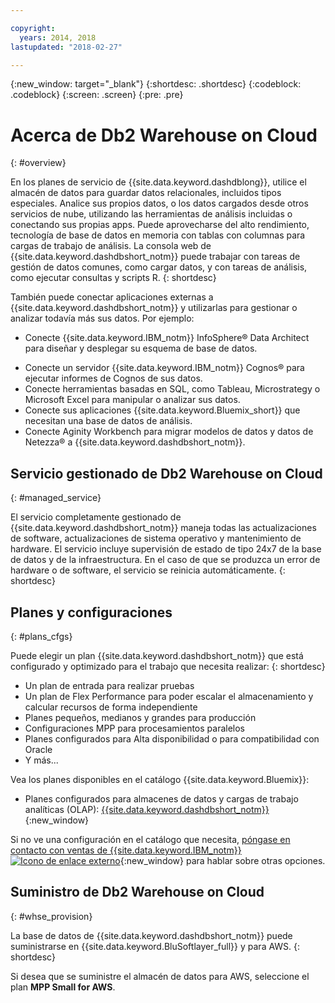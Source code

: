 ```yaml
---

copyright:
  years: 2014, 2018
lastupdated: "2018-02-27"

---
```


<!-- Attribute definitions --> 
{:new_window: target="_blank"}
{:shortdesc: .shortdesc}
{:codeblock: .codeblock}
{:screen: .screen}
{:pre: .pre}

# Acerca de Db2 Warehouse on Cloud
{: #overview}

En los planes de servicio de {{site.data.keyword.dashdblong}}, utilice el almacén de datos para guardar datos relacionales, incluidos tipos especiales. Analice sus propios datos, o los datos cargados desde otros servicios de nube, utilizando las herramientas de análisis incluidas o conectando sus propias apps. Puede aprovecharse del alto rendimiento, tecnología de base de datos en memoria con tablas con columnas para cargas de trabajo de análisis. La consola web de {{site.data.keyword.dashdbshort_notm}} puede trabajar con tareas de gestión de datos comunes, como cargar datos, y con tareas de análisis, como ejecutar consultas y scripts R.
{: shortdesc}

También puede conectar aplicaciones externas a {{site.data.keyword.dashdbshort_notm}} y utilizarlas para gestionar o analizar todavía más sus datos. Por ejemplo:
   * Conecte {{site.data.keyword.IBM_notm}} InfoSphere® Data Architect para diseñar y desplegar su esquema de base de datos.
<!--   * Connect Esri ArcGIS to perform geospatial analytics and map publishing with your data. -->
   * Conecte un servidor {{site.data.keyword.IBM_notm}} Cognos® para ejecutar informes de Cognos de sus datos.
   * Conecte herramientas basadas en SQL, como Tableau, Microstrategy o Microsoft Excel para manipular o analizar sus datos.
   * Conecte sus aplicaciones {{site.data.keyword.Bluemix_short}} que necesitan una base de datos de análisis.
   * Conecte Aginity Workbench para migrar modelos de datos y datos de Netezza® a {{site.data.keyword.dashdbshort_notm}}.

## Servicio gestionado de Db2 Warehouse on Cloud
{: #managed_service}

El servicio completamente gestionado de {{site.data.keyword.dashdbshort_notm}} maneja todas las actualizaciones de software, actualizaciones de sistema operativo y mantenimiento de hardware. El servicio incluye supervisión de estado de tipo 24x7 de la base de datos y de la infraestructura. En el caso de que se produzca un error de hardware o de software, el servicio se reinicia automáticamente.
{: shortdesc}

## Planes y configuraciones
{: #plans_cfgs}

Puede elegir un plan {{site.data.keyword.dashdbshort_notm}} que está configurado y optimizado para el trabajo que necesita realizar:
{: shortdesc}

   * Un plan de entrada para realizar pruebas
   * Un plan de Flex Performance para poder escalar el almacenamiento y calcular recursos de forma independiente
   * Planes pequeños, medianos y grandes para producción
   * Configuraciones MPP para procesamientos paralelos
   * Planes configurados para Alta disponibilidad o para compatibilidad con Oracle
   * Y más...

Vea los planes disponibles en el catálogo {{site.data.keyword.Bluemix}}:
   * Planes configurados para almacenes de datos y cargas de trabajo analíticas (OLAP): [{{site.data.keyword.dashdbshort_notm}}](https://console.bluemix.net/catalog/services/db2-warehouse){:new_window}
<!--   * Plans configured for high-speed, transactional processing (OLTP): [{{site.data.keyword.dashdbshort_notm}} for Transactions](https://console.ng.bluemix.net/catalog/services/dashdb-for-transactions-sql-database){:new_window} -->

Si no ve una configuración en el catálogo que necesita, [póngase en contacto con ventas de {{site.data.keyword.IBM_notm}} ![Icono de enlace externo](../../icons/launch-glyph.svg "Icono de enlace externo")](https://www.ibm.com/connect/ibm/us/en/?lnk=fcw){:new_window} para hablar sobre otras opciones.

## Suministro de Db2 Warehouse on Cloud
{: #whse_provision}

La base de datos de {{site.data.keyword.dashdbshort_notm}} puede suministrarse en {{site.data.keyword.BluSoftlayer_full}} y para AWS.
{: shortdesc}

Si desea que se suministre el almacén de datos para AWS, seleccione el plan **MPP Small for AWS**.

<!-- If you want to have the data warehouse provisioned for AWS, select the **{{site.data.keyword.IBM_notm}} {{site.data.keyword.dashdbshort_notm}} for Analytics MPP Small for AWS** plan. -->

<!-- ##dashDB for Transactions
{: #dashDB_tr}

In the {{site.data.keyword.dashdbshort_notm}} for Transactions plans, use the {{site.data.keyword.dashdbshort_notm}} relational database for online transaction processing. You can connect new or existing applications, and you can begin processing transactions and storing your data. With DB2® and Oracle compatibility, you can connect small or large applications and benefit from a managed enterprise-class database system. You can leverage the {{site.data.keyword.dashdbshort_notm}} for Transactions web console to manage users, load data, and get connection information.
{: shortdesc} -->

<!-- ##dashDB web console overview
{: #console_overview}

You can manage your {{site.data.keyword.dashdbshort_notm}} database, analyze your data, and monitor sensitive data with the {{site.data.keyword.dashdbshort_notm}} web console accessible from {{site.data.keyword.Bluemix_notm}}.
{: shortdesc}

Open the web console by clicking the service tile on your application overview page, and then click **Open**.

Single sign-on authentication connects you directly to the web console. You can access connection information from the web console, and the **Downloads** page includes links to client drivers for accessing {{site.data.keyword.dashdbshort_notm}} from remote applications. You can also access sample data and reports.

###Sensitive data reporting

The {{site.data.keyword.dashdbshort_notm}} web console includes a sensitive data reporting feature that detects and monitors sensitive objects in the {{site.data.keyword.dashdbshort_notm}} data warehouse, such as credit card numbers and US Social Security numbers.

To run and view reports that identify columns that contain sensitive data and provide information about connections and activities that access the sensitive data, select **Monitor &gt; Sensitive Data** in the web console. -->


<!-- ##IBM Analytics Services
{: #analytics_services}

For more information about {{site.data.keyword.IBM_notm}} analytics services and finding your local services representative, see: [{{site.data.keyword.IBM_notm}} Analytics Services ![External link icon](../../icons/launch-glyph.svg "External link icon")](http://www.ibm.com/software/data/services/).
{: shortdesc} -->














